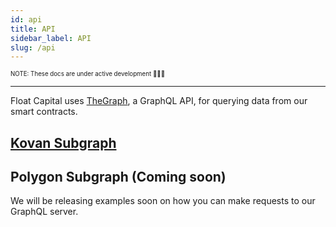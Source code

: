 ```yaml
---
id: api
title: API
sidebar_label: API
slug: /api
---
```


<sub><sup> NOTE: These docs are under active development 👷‍♀️👷 </sup></sub>

---

Float Capital uses [TheGraph](https://thegraph.com/), a GraphQL API, for querying data from our smart contracts.

## [Kovan Subgraph](https://thegraph.com/explorer/subgraph/float-capital/testnet)

## Polygon Subgraph (Coming soon)

We will be releasing examples soon on how you can make requests to our GraphQL server.
